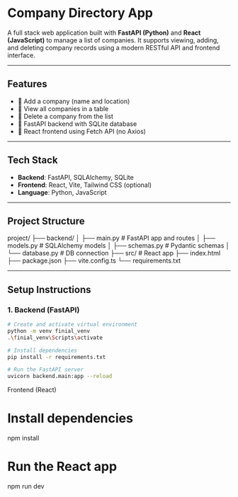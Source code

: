 # Company Directory App

A full stack web application built with **FastAPI (Python)** and **React (JavaScript)** to manage a list of companies. It supports viewing, adding, and deleting company records using a modern RESTful API and frontend interface.

---

## Features

- 🔹 Add a company (name and location)
- 🔹 View all companies in a table
- 🔹 Delete a company from the list
- 🔹 FastAPI backend with SQLite database
- 🔹 React frontend using Fetch API (no Axios)

---

## Tech Stack

- **Backend**: FastAPI, SQLAlchemy, SQLite
- **Frontend**: React, Vite, Tailwind CSS (optional)
- **Language**: Python, JavaScript

---

## Project Structure
project/
├── backend/
│ ├── main.py # FastAPI app and routes
│ ├── models.py # SQLAlchemy models
│ ├── schemas.py # Pydantic schemas
│ └── database.py # DB connection
├── src/ # React app
├── index.html
├── package.json
├── vite.config.ts
└── requirements.txt


---

## Setup Instructions

### 1. Backend (FastAPI)

```bash
# Create and activate virtual environment
python -m venv finial_venv
.\finial_venv\Scripts\activate

# Install dependencies
pip install -r requirements.txt

# Run the FastAPI server
uvicorn backend.main:app --reload
```

Frontend (React)
# Install dependencies
npm install

# Run the React app
npm run dev
